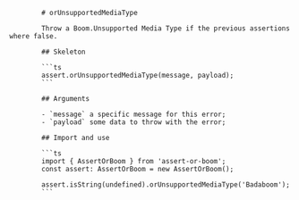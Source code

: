             # orUnsupportedMediaType

            Throw a Boom.Unsupported Media Type if the previous assertions where false.

            ## Skeleton

            ```ts
            assert.orUnsupportedMediaType(message, payload);
            ```

            ## Arguments

            - `message` a specific message for this error;
            - `payload` some data to throw with the error;

            ## Import and use

            ```ts
            import { AssertOrBoom } from 'assert-or-boom';
            const assert: AssertOrBoom = new AssertOrBoom();

            assert.isString(undefined).orUnsupportedMediaType('Badaboom');
            ```
